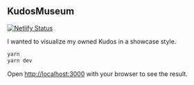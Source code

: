 ## KudosMuseum

[![Netlify Status](https://api.netlify.com/api/v1/badges/46ada830-52ff-4e69-8ac1-9b541aae3e1d/deploy-status)](https://app.netlify.com/sites/loving-morse-6e560a/deploys)

I wanted to visualize my owned Kudos in a showcase style.

```bash
yarn
yarn dev
```

Open [http://localhost:3000](http://localhost:3000) with your browser to see the result.
